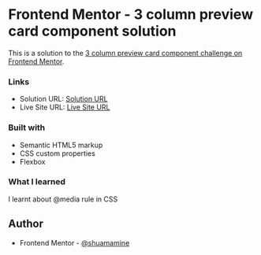 # Frontend Mentor - 3 column preview card component solution

This is a solution to the [3 column preview card component challenge on Frontend Mentor](https://www.frontendmentor.io/challenges/3column-preview-card-component-pH92eAR2-/hub). 

### Links

- Solution URL: [Solution URL](https://www.frontendmentor.io/solutions/qr-code-component-WAZsJc8Wq1)
- Live Site URL: [Live Site URL](https://shuamamine.github.io/)

### Built with

- Semantic HTML5 markup
- CSS custom properties
- Flexbox

### What I learned

I learnt about @media rule in CSS

## Author

- Frontend Mentor - [@shuamamine](https://www.frontendmentor.io/profile/shuamamine)

